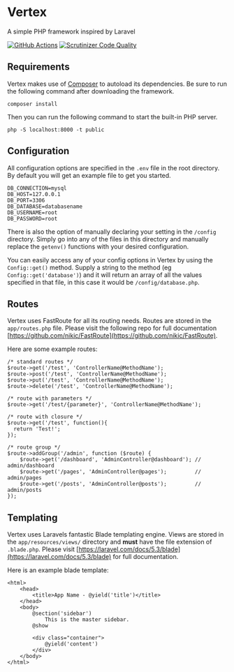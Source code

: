 # Vertex

A simple PHP framework inspired by Laravel

[![GitHub Actions](https://github.com/Daniel-Griffiths/vertex/actions/workflows/tests.yml/badge.svg)](https://github.com/Daniel-Griffiths/vertex/actions)
[![Scrutinizer Code Quality](https://scrutinizer-ci.com/g/Daniel-Griffiths/vertex/badges/quality-score.png?b=master)](https://scrutinizer-ci.com/g/Daniel-Griffiths/vertex/?branch=master)

## Requirements

Vertex makes use of [Composer](https://getcomposer.org/) to autoload its dependencies. Be sure to run the following command after downloading the framework.

```
composer install
```

Then you can run the following command to start the built-in PHP server.

```
php -S localhost:8000 -t public
```

## Configuration

All configuration options are specified in the `.env` file in the root directory. By default you will get an example file to get you started.

```
DB_CONNECTION=mysql
DB_HOST=127.0.0.1
DB_PORT=3306
DB_DATABASE=databasename
DB_USERNAME=root
DB_PASSWORD=root
```

There is also the option of manually declaring your setting in the `/config` directory. Simply go into any of the files in this directory and manually replace the `getenv()` functions with your desired configuration.

You can easily access any of your config options in Vertex by using the `Config::get()` method. Supply a string to the method (eg `Config::get('database')`) and it will return an array of all the values specified in that file, in this case it would be `/config/database.php`.

## Routes

Vertex uses FastRoute for all its routing needs. Routes are stored in the `app/routes.php` file. Please visit the following repo for full documentation [https://github.com/nikic/FastRoute](https://github.com/nikic/FastRoute).

Here are some example routes:

```
/* standard routes */
$route->get('/test', 'ControllerName@MethodName');
$route->post('/test', 'ControllerName@MethodName');
$route->put('/test', 'ControllerName@MethodName');
$route->delete('/test', 'ControllerName@MethodName');

/* route with parameters */
$route->get('/test/{parameter}', 'ControllerName@MethodName');

/* route with closure */
$route->get('/test', function(){
  return 'Test!';
});

/* route group */
$route->addGroup('/admin', function ($route) {
    $route->get('/dashboard', 'AdminController@dashboard'); // admin/dashboard
    $route->get('/pages', 'AdminController@pages');         // admin/pages
    $route->get('/posts', 'AdminController@posts');         // admin/posts
});
```

## Templating

Vertex uses Laravels fantastic Blade templating engine. Views are stored in the `app/resources/views/` directory and **must** have the file extension of `.blade.php`. Please visit [https://laravel.com/docs/5.3/blade](https://laravel.com/docs/5.3/blade) for full documentation.

Here is an example blade template:

```
<html>
    <head>
        <title>App Name - @yield('title')</title>
    </head>
    <body>
        @section('sidebar')
            This is the master sidebar.
        @show

        <div class="container">
            @yield('content')
        </div>
    </body>
</html>
```
